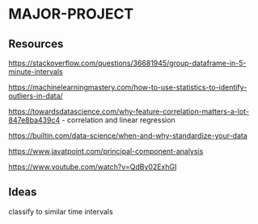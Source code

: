 # MAJOR-PROJECT

## Resources
 
https://stackoverflow.com/questions/36681945/group-dataframe-in-5-minute-intervals

https://machinelearningmastery.com/how-to-use-statistics-to-identify-outliers-in-data/ 

https://towardsdatascience.com/why-feature-correlation-matters-a-lot-847e8ba439c4 - correlation and linear regression

https://builtin.com/data-science/when-and-why-standardize-your-data 

https://www.javatpoint.com/principal-component-analysis

https://www.youtube.com/watch?v=QdBy02ExhGI

## Ideas

classify to similar time intervals

